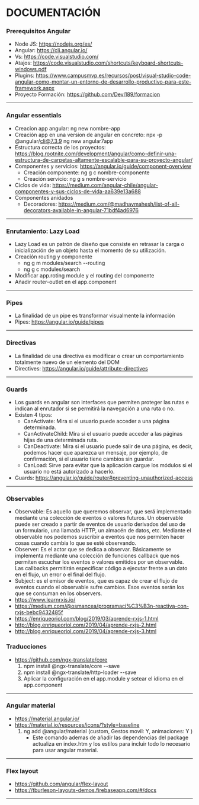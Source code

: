 # DOCUMENTACIÓN

### Prerequisitos Angular

- Node JS: https://nodejs.org/es/
- Angular: https://cli.angular.io/
- Vs: https://code.visualstudio.com/
- Atajos: https://code.visualstudio.com/shortcuts/keyboard-shortcuts-windows.pdf
- Plugins: https://www.campusmvp.es/recursos/post/visual-studio-code-angular-como-montar-un-entorno-de-desarrollo-productivo-para-este-framework.aspx
- Proyecto Formación: https://github.com/Devl189/formacion
____________________________________________________________

### Angular essentials

- Creacion app angular: ng new nombre-app
- Creación app en una version de angular en concreto: npx -p @angular/cli@7.3.9 ng new angular7app
- Estructura correcta de los proyectos: https://blog.rootnite.com/development/angular/como-definir-una-estructura-de-carpetas-altamente-escalable-para-su-proyecto-angular/
- Componentes y servicios: https://angular.io/guide/component-overview
    * Creación componente: ng g c nombre-componente
    * Creación servicio: ng g s nombre-servicio
- Ciclos de vida: https://medium.com/angular-chile/angular-componentes-y-sus-ciclos-de-vida-aa639e13a688
- Componentes anidados
    * Decoradores: https://medium.com/@madhavmahesh/list-of-all-decorators-available-in-angular-71bdf4ad6976
____________________________________________________________

### Enrutamiento: Lazy Load

- Lazy Load es un patrón de diseño que consiste en retrasar la carga o inicialización de un objeto hasta el momento de su utilización.
- Creación routing y componente
    * ng g m modules/search --routing
    * ng g c modules/search
- Modificar app.roting module y el routing del componente
- Añadir router-outlet en el app.component
____________________________________________________________

### Pipes

- La finalidad de un pipe es transformar visualmente la información
- Pipes: https://angular.io/guide/pipes
____________________________________________________________

### Directivas

- La finalidad de una directiva es modificar o crear un comportamiento totalmente nuevo de un elemento del DOM
- Directives: https://angular.io/guide/attribute-directives
____________________________________________________________

### Guards
- Los guards en angular son interfaces que permiten proteger las rutas e indican al enrutador si se permitirá la navegación a una ruta o no.
- Existen 4 tipos:
    * CanActivate: Mira si el usuario puede acceder a una página determinada.
    * CanActivateChild: Mira si el usuario puede acceder a las páginas hijas de una determinada ruta.
    * CanDeactivate: Mira si el usuario puede salir de una página, es decir, podemos hacer que aparezca un mensaje, por ejemplo, de confirmación, si el usuario tiene cambios sin guardar.
    * CanLoad: Sirve para evitar que la aplicación cargue los módulos si el usuario no está autorizado a hacerlo.
- Guards: https://angular.io/guide/router#preventing-unauthorized-access
____________________________________________________________

### Observables

- Observable: Es aquello que queremos observar, que será implementado mediante una colección de eventos o valores futuros. Un observable puede ser creado a partir de eventos de usuario derivados del uso de un formulario, una llamada HTTP, un almacén de datos, etc. Mediante el observable nos podemos suscribir a eventos que nos permiten hacer cosas cuando cambia lo que se esté observando.
- Observer: Es el actor que se dedica a observar. Básicamente se implementa mediante una colección de funciones callback que nos permiten escuchar los eventos o valores emitidos por un observable. Las callbacks permitirán especificar código a ejecutar frente a un dato en el flujo, un error o el final del flujo.
- Subject: es el emisor de eventos, que es capaz de crear el flujo de eventos cuando el observable sufre cambios. Esos eventos serán los que se consuman en los observers.
- https://www.learnrxjs.io/
- https://medium.com/@osmancea/programaci%C3%B3n-reactiva-con-rxjs-bebc9432485f
- https://enriqueoriol.com/blog/2019/03/aprende-rxjs-1.html
- http://blog.enriqueoriol.com/2019/04/aprende-rxjs-2.html
- http://blog.enriqueoriol.com/2019/04/aprende-rxjs-3.html

### Traducciones

- https://github.com/ngx-translate/core
    1) npm install @ngx-translate/core --save
    2) npm install @ngx-translate/http-loader --save
    3) Aplicar la configuración en el app.module y setear el idioma en el app.component
____________________________________________________________

### Angular material

- https://material.angular.io/
- https://material.io/resources/icons/?style=baseline
    1)  ng add @angular/material (custom, Gestos movil: Y, animaciones: Y )
        * Este comando ademas de añadir las dependencias del package actualiza en index.htm y los estilos para incluir todo lo necesario para usar angular material.
____________________________________________________________

### Flex layout

- https://github.com/angular/flex-layout
- https://tburleson-layouts-demos.firebaseapp.com/#/docs
____________________________________________________________
